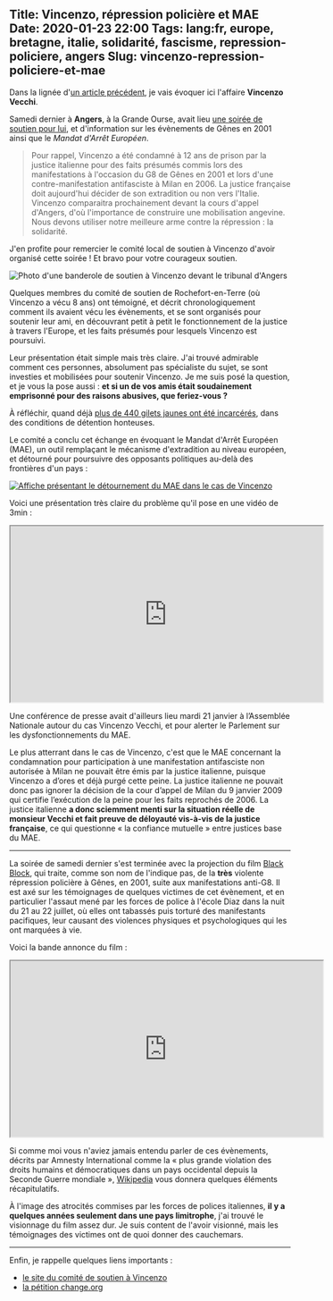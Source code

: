 Title: Vincenzo, répression policière et MAE
Date: 2020-01-23 22:00
Tags: lang:fr, europe, bretagne, italie, solidarité, fascisme, repression-policiere, angers
Slug: vincenzo-repression-policiere-et-mae
---
Dans la lignée d'[un article précédent](soutien-a-vincenzo-vecchi.html), je vais évoquer ici l'affaire **Vincenzo Vecchi**.

Samedi dernier à **Angers**, à la Grande Ourse, avait lieu [une soirée de soutien pour lui](https://alter49.org/rv/5972),
et d'information sur les évènements de Gênes en 2001 ainsi que le _Mandat d'Arrêt Européen_.

>  Pour rappel, Vincenzo a été condamné à 12 ans de prison par la justice italienne pour des faits présumés commis lors des manifestations
> à l'occasion du G8 de Gênes en 2001 et lors d'une contre-manifestation antifasciste à Milan en 2006. La justice française doit aujourd'hui
> décider de son extradition ou non vers l'Italie. Vincenzo comparaitra prochainement devant la cours d'appel d'Angers, d'où l'importance
> de construire une mobilisation angevine. Nous devons utiliser notre meilleure arme contre la répression : la solidarité.

J'en profite pour remercier le comité local de soutien à Vincenzo d'avoir organisé cette soirée !
Et bravo pour votre courageux soutien.

![Photo d'une banderole de soutien à Vincenzo devant le tribunal d'Angers](images/2020/01/banderole-soutien-vincenzo-palais-justice-angers.jpg)

Quelques membres du comité de soutien de Rochefort-en-Terre (où Vincenzo a vécu 8 ans) ont témoigné, et décrit chronologiquement
comment ils avaient vécu les évènements, et se sont organisés pour soutenir leur ami,
en découvrant petit à petit le fonctionnement de la justice à travers l'Europe,
et les faits présumés pour lesquels Vincenzo est poursuivi.

Leur présentation était simple mais très claire.
J'ai trouvé admirable comment ces personnes, absolument pas spécialiste du sujet,
se sont investies et mobilisées pour soutenir Vincenzo.
Je me suis posé la question, et je vous la pose aussi :
**et si un de vos amis était soudainement emprisonné pour des raisons abusives, que feriez-vous ?**

À réfléchir, quand déjà [plus de 440 gilets jaunes ont été incarcérés](https://www.bastamag.net/gilets-jaunes-prisonniers-politique-colere-sociale-detention-justice),
dans des conditions de détention honteuses.

Le comité a conclu cet échange en évoquant le Mandat d'Arrêt Européen (MAE),
un outil remplaçant le mécanisme d'extradition au niveau européen,
et détourné pour poursuivre des opposants politiques au-delà des frontières d'un pays :

[![Affiche présentant le détournement du MAE dans le cas de Vincenzo](images/2020/01/affiche-MAE-dans-la-tourmente-726x1024.jpg)](images/2020/01/affiche-MAE-dans-la-tourmente-726x1024.jpg)

Voici une présentation très claire du problème qu'il pose en une vidéo de 3min :

<iframe width="560" height="315" src="https://www.youtube.com/embed/a6zNArEatb4" allowfullscreen></iframe>

Une conférence de presse avait d'ailleurs lieu mardi 21 janvier à l’Assemblée Nationale autour du cas Vincenzo Vecchi,
et pour alerter le Parlement sur les dysfonctionnements du MAE.

Le plus atterrant dans le cas de Vincenzo,
c'est que le MAE concernant la condamnation pour participation à une manifestation antifasciste non autorisée à Milan
ne pouvait être émis par la justice italienne, puisque Vincenzo a d’ores et déjà purgé cette peine.
La justice italienne ne pouvait donc pas ignorer la décision de la cour d’appel de Milan du 9 janvier 2009 qui certifie l’exécution de la peine pour les faits reprochés de 2006.
La justice italienne **a donc sciemment menti sur la situation réelle de monsieur Vecchi et fait preuve de déloyauté vis-à-vis de la justice française**,
ce qui questionne « la confiance mutuelle » entre justices base du MAE.

---

La soirée de samedi dernier s'est terminée avec la projection du film [Black Block](https://www.imdb.com/title/tt2009436/),
qui traite, comme son nom de l'indique pas, de la **très** violente répression policière à Gênes, en 2001, suite aux manifestations anti-G8.
Il est axé sur les témoignages de quelques victimes de cet évènement,
et en particulier l'assaut mené par les forces de police à l'école Diaz dans la nuit du 21 au 22 juillet,
où elles ont tabassés puis torturé des manifestants pacifiques, leur causant des violences physiques et psychologiques qui les ont marquées à vie.

Voici la bande annonce du film :

<iframe width="560" height="315" src="https://www.youtube.com/embed/ZKLjeBM-ZXk&t=13" allowfullscreen></iframe>

Si comme moi vous n'aviez jamais entendu parler de ces évènements,
décrits par Amnesty International comme la « plus grande violation des droits humains et démocratiques dans un pays occidental depuis la Seconde Guerre mondiale »,
[Wikipedia](https://fr.wikipedia.org/wiki/%C3%89meutes_anti-G8_de_G%C3%AAnes_de_2001) vous donnera quelques éléments récapitulatifs.

À l'image des atrocités commises par les forces de polices italiennes,
**il y a quelques années seulement dans une pays limitrophe**,
j'ai trouvé le visionnage du film assez dur.
Je suis content de l'avoir visionné, mais les témoignages des victimes ont de quoi donner des cauchemars.

---

Enfin, je rappelle quelques liens importants :

- [le site du comité de soutien à Vincenzo](https://www.comite-soutien-vincenzo.org)
- [la pétition change.org](https://www.change.org/p/soci%C3%A9t%C3%A9-civile-libert%C3%A9-pour-vincenzo-vecchi?recruiter=993659191&recruited_by_id=2cceeeb0-c2bc-11e9-9d01-efeb0a57e58f&utm_source=share_petition&utm_medium=copylink&utm_campaign=petition_dashboard&utm_content=bandit-starter_cl_share_content_fr-fr%3Av5)


<style>
article iframe {
  display: block;
  margin: 1rem auto;
  max-width: 100%;
}
</style>
